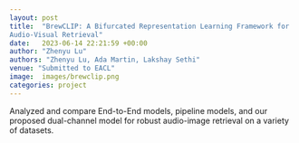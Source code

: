 ```yaml
---
layout: post
title:  "BrewCLIP: A Bifurcated Representation Learning Framework for
Audio-Visual Retrieval"
date:   2023-06-14 22:21:59 +00:00
author: "Zhenyu Lu"
authors: "Zhenyu Lu, Ada Martin, Lakshay Sethi"
venue: "Submitted to EACL"
image:  images/brewclip.png
categories: project
---
```

Analyzed and compare End-to-End models, pipeline models, and our proposed dual-channel model for robust audio-image retrieval on a variety of datasets.